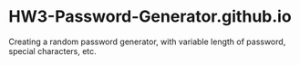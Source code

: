# HW3-Password-Generator.github.io
Creating a random password generator, with variable length of password, special characters, etc.
